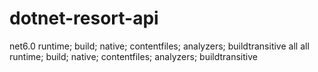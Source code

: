 # dotnet-resort-api

<Project Sdk="Microsoft.NET.Sdk.Web">

  <PropertyGroup>
    <TargetFramework>net6.0</TargetFramework>
  </PropertyGroup>

  <ItemGroup>
    <PackageReference Include="Microsoft.AspNetCore.Authentication.JwtBearer" Version="6.0.1" />
    <PackageReference Include="Microsoft.AspNetCore.Identity.EntityFrameworkCore" Version="6.0.1" />
    <PackageReference Include="Microsoft.AspNetCore.Mvc.Abstractions" Version="2.2.0" />
    <PackageReference Include="Microsoft.AspNetCore.Mvc.NewtonsoftJson" Version="6.0.1" />
    <PackageReference Include="Microsoft.EntityFrameworkCore" Version="6.0.1" />
    <PackageReference Include="Microsoft.EntityFrameworkCore.Design" Version="6.0.1">
      <IncludeAssets>runtime; build; native; contentfiles; analyzers; buildtransitive</IncludeAssets>
      <PrivateAssets>all</PrivateAssets>
    </PackageReference>
    <PackageReference Include="Microsoft.EntityFrameworkCore.SqlServer" Version="6.0.1" />
    <PackageReference Include="Microsoft.EntityFrameworkCore.Tools" Version="6.0.1">
      <PrivateAssets>all</PrivateAssets>
      <IncludeAssets>runtime; build; native; contentfiles; analyzers; buildtransitive</IncludeAssets>
    </PackageReference>
    <PackageReference Include="Microsoft.VisualStudio.Web.CodeGeneration.Utils" Version="6.0.1" />
    <PackageReference Include="Swashbuckle.AspNetCore" Version="6.0.1" />
  </ItemGroup>

</Project>
